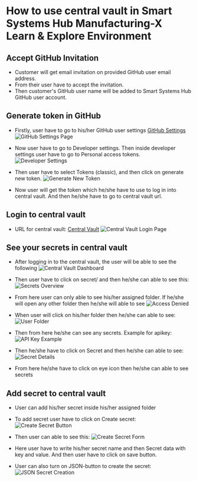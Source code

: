 # How to use central vault in Smart Systems Hub Manufacturing-X Learn & Explore Environment

## Accept GitHub Invitation

- Customer will get email invitation on provided GitHub user email address.
- From their user have to accept the invitation.
- Then customer's GitHub user name will be added to Smart Systems Hub GitHub user account.

## Generate token in GitHub

- Firstly, user have to go to his/her GitHub user settings [GitHub Settings](https://github.com/settings/profile)
  ![GitHub Settings Page](media/image1.png)

- Now user have to go to Developer settings. Then inside developer settings user have to go to Personal access tokens.
  ![Developer Settings](media/image2.png)

- Then user have to select Tokens (classic), and then click on generate new token.
  ![Generate New Token](media/image3.png)

- Now user will get the token which he/she have to use to log in into central vault. And then he/she have to go to central vault url.

## Login to central vault

- URL for central vault: [Central Vault](https://vault.c-27d7c36.kyma.ondemand.com/)
  ![Central Vault Login Page](media/image4.png)

## See your secrets in central vault

- After logging in to the central vault, the user will be able to see the following
  ![Central Vault Dashboard](media/image5.png)

- Then user have to click on secret/ and then he/she can able to see this:
  ![Secrets Overview](media/image6.png)

- From here user can only able to see his/her assigned folder. If he/she will open any other folder then he/she will able to see
  ![Access Denied](media/image7.png)

- When user will click on his/her folder then he/she can able to see:
  ![User Folder](media/image8.png)

- Then from here he/she can see any secrets. Example for apikey:
  ![API Key Example](media/image9.png)

- Then he/she have to click on Secret and then he/she can able to see:
  ![Secret Details](media/image10.png)

- From here he/she have to click on eye icon then he/she can able to see secrets

## Add secret to central vault

- User can add his/her secret inside his/her assigned folder

- To add secret user have to click on Create secret:
  ![Create Secret Button](media/image11.png)

- Then user can able to see this:
  ![Create Secret Form](media/image12.png)

- Here user have to write his/her secret name and then Secret data with key and value. And then user have to click on save button.

- User can also turn on JSON-button to create the secret:
  ![JSON Secret Creation](media/image13.png)
